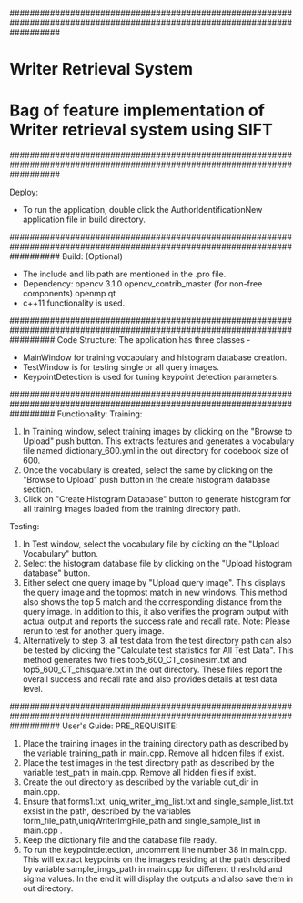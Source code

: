 ##########################################################################################################################
# Writer Retrieval System
# Bag of feature implementation of Writer retrieval system using SIFT
##########################################################################################################################	

Deploy: 
- To run the application, double click the AuthorIdentificationNew application file in build directory.

##########################################################################################################################
Build: (Optional)
- The include and lib path are mentioned in the .pro file.
- Dependency: opencv 3.1.0
			opencv_contrib_master (for non-free components)
			openmp
			qt
- c++11 functionality is used.

#########################################################################################################################
Code Structure:
The application has three classes -
- MainWindow for training vocabulary and histogram database creation.
- TestWindow is for testing single or all query images. 
- KeypointDetection is used for tuning keypoint detection parameters.

#########################################################################################################################
Functionality:
Training:
1. In Training window, select training images by clicking on the "Browse to Upload" push button. 
   This extracts features and generates a vocabulary file named dictionary_600.yml in the out directory for codebook size of 600. 
2. Once the vocabulary is created, select the same by clicking on the "Browse to Upload" push button in the create histogram database section. 
3. Click on "Create Histogram Database" button to generate histogram for all training images loaded from the training directory path.

Testing:
1. In Test window, select the vocabulary file by clicking on the "Upload Vocabulary" button. 
2. Select the histogram database file by clicking on the "Upload histogram database" button. 
3. Either select one query image by "Upload query image". This displays the query image and the topmost match in new windows. 
   This method also shows the top 5 match and the corresponding distance from the query image. In addition to this, it also verifies the
   program output with actual output and reports the success rate and recall rate.
   Note: Please rerun to test for another query image.
4. Alternatively to step 3, all test data from the test directory path can also be tested by clicking the "Calculate test statistics for All Test Data".
   This method generates two files top5_600_CT_cosinesim.txt and top5_600_CT_chisquare.txt in the out directory. 
   These files report the overall success and recall rate and also provides details at test data level.

##########################################################################################################################
User's Guide:
PRE_REQUISITE:
1. Place the training images in the training directory path as described by the variable training_path in main.cpp. Remove all hidden files if exist.
2. Place the test images in the test directory path as described by the variable test_path in main.cpp. Remove all hidden files if exist.
3. Create the out directory as described by the variable out_dir in main.cpp.
4. Ensure that forms1.txt, uniq_writer_img_list.txt and single_sample_list.txt exsist in the path, described by the variables
   form_file_path,uniqWriterImgFile_path and single_sample_list in main.cpp . 
5. Keep the dictionary file and the database file ready.
6. To run the keypointdetection, uncomment line number 38 in main.cpp. 
   This will extract keypoints on the images residing at the path described by variable sample_imgs_path in main.cpp for different threshold and sigma values.
   In the end it will display the outputs and also save them in out directory.
